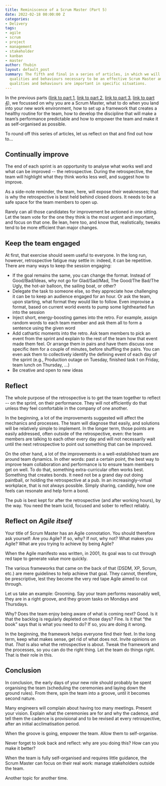 ```yaml
---
title: Reminiscence of a Scrum Master (Part 5)
date: 2022-02-18 00:00:00 Z
categories:
- Delivery
tags:
- agile
- scrum
- project
- management
- stakeholder
- kanban
- master
author: fhubin
layout: default_post
summary: The fifth and final in a series of articles, in which we will explore the
  qualities and behaviours necessary to be an effective Scrum Master and why those
  qualities and behaviours are important in specific situations.
---
```


In the previous parts ([link to part 1](https://blog.scottlogic.com/2021/10/18/reminiscence-of-a-scrum-master-part-i.html), [link to part 2](https://blog.scottlogic.com/2021/11/17/reminiscence-of-a-scrum-master-part-ii.html), [link to part 3](https://blog.scottlogic.com/2021/12/17/reminiscence-of-a-scrum-master-part-iii.html), [link to part 4](https://blog.scottlogic.com/2022/01/21/reminiscence-of-a-scrum-master-part-iv.html)), we focussed on why you are a Scrum Master, what to do when you land into your new work environment, how to set up a framework that creates a healthy routine for the team, how to develop the discipline that will make a team’s performance predictable and how to empower the team and make it as self-organised as possible.

To round off this series of articles, let us reflect on that and find out how to...

## Continually improve

The end of each sprint is an opportunity to analyse what works well and what can be improved -- the retrospective. During the retrospective, the team will highlight what they think works less well, and suggest how to improve.

As a side-note reminder, the team, here, will expose their weaknesses; that is why the retrospective is best held behind closed doors. It needs to be a safe space for the team members to open up.

Rarely can all those candidates for improvement be actioned in one sitting. Let the team vote for the one they think is the most urgent and important, and focus on that one. Be lean, here too, and know that, realistically, tweaks tend to be more efficient than major changes.

## Keep the team engaged

At first, that exercise should seem useful to everyone. In the long run, however, retrospective fatigue may settle in: indeed, it can be repetitive. There are many ways to keep the session engaging:

* If the goal remains the same, you can change the format. Instead of Good/Bad/Ideas, why not go for Glad/Sad/Mad, The Good/The Bad/The Ugly, the hot-air balloon, the sailing boat, or other?
* Delegate the task to someone else, so they appreciate how challenging it can be to keep an audience engaged for an hour. Or ask the team, upon starting, what format they would like to follow. Even improvise a format, based on current world events to pump some lighthearted fun into the session
* Inject short, energy-boosting games into the retro. For example, assign random words to each team member and ask them all to form a sentence using the given word
* Add cathartic moments into the retro. Ask team members to pick an event from the sprint and explain to the rest of the team how that event made them feel. Or arrange them in pairs and have them discuss one specific item for a couple of minutes, before shuffling the pairs. You can even ask them to collectively identify the defining event of each day of the sprint (e.g., Production outage on Tuesday, finished task t on Friday, team lunch on Thursday, …)
* Be creative and open to new ideas

## Reflect

The whole purpose of the retrospective is to get the team together to reflect -- on the sprint, on their performance. They will not efficiently do that unless they feel comfortable in the company of one another.

In the beginning, a lot of the improvements suggested will affect the mechanics and processes. The team will diagnose that easily, and solutions will be relatively simple to implement. In the longer term, those points are easily addressed, often outside of the retrospective, even: the team members are talking to each other every day and will not necessarily wait until the next retrospective to point out something that can be improved.

On the other hand, a lot of the improvements in a well-established team are around team dynamics. In other words: past a certain point, the best way to improve team collaboration and performance is to ensure team members get on well. To do that, something extra-curricular often works best. Something that creates bonds. It need not be a grand day out doing paintball, or holding the retrospective at a pub. In an increasingly-virtual workplace, that is not always possible. Simply sharing, candidly, how one feels can resonate and help form a bond.

The pub is best kept for after the retrospective (and after working hours), by the way. You need the team lucid, focused and sober to reflect reliably.

## Reflect on _Agile itself_

Your title of Scrum Master has an Agile connotation. You should therefore ask yourself: Are you Agile? If so, why? If not, why not? What makes you Agile? What are you trying to achieve by being Agile?

When the Agile manifesto was written, in 2001, its goal was to cut through red tape to generate value more quickly.

The various frameworks that came on the back of that (DSDM, XP, Scrum, etc.) are mere guidelines to help achieve that goal. They cannot, therefore, be prescriptive, lest they become the very red tape Agile aimed to cut through.

Let us take an example: Grooming. Say your team performs reasonably well, they are in a right groove, and they groom tasks on Mondays and Thursdays.

Why? Does the team enjoy being aware of what is coming next? Good. Is it that the backlog is regularly depleted on those days? Fine. Is it that “the book” says that is what you need to do? If so, you are doing it wrong.

In the beginning, the framework helps everyone find their feet. In the long term, keep what makes sense, get rid of what does not. Invite opinions on that. _That_ is also what the retrospective is about. Tweak the framework and the processes, so you can do the right thing. Let the team do things right. That is their role in this.

## Conclusion

In conclusion, the early days of your new role should probably be spent organising the team (scheduling the ceremonies and laying down the ground rules). From there, spin the team into a groove, until it becomes second nature.

Many engineers will complain about having too many meetings. Present your vision. Explain what the ceremonies are for and why the cadence, and tell them the cadence is provisional and to be revised at every retrospective, after an initial acclimatisation period.

When the groove is going, empower the team. Allow them to self-organise.

Never forget to look back and reflect: why are you doing this? How can you make it better?

When the team is fully self-organised and requires little guidance, the Scrum Master can focus on their real work: manage stakeholders outside the team.

Another topic for another time.
